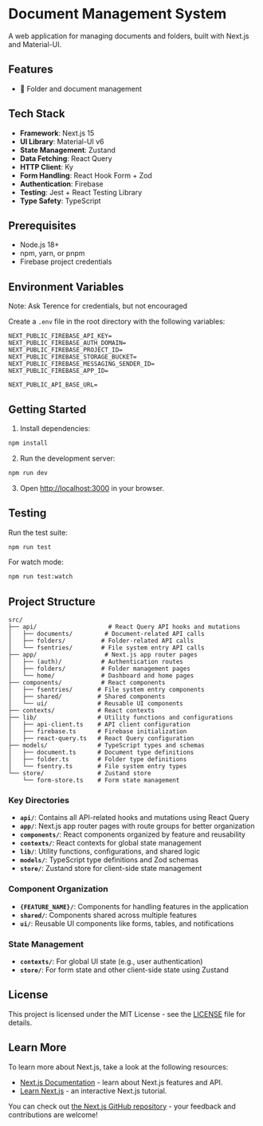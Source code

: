 # Document Management System

A web application for managing documents and folders, built with Next.js and Material-UI.

## Features

- 📁 Folder and document management

## Tech Stack

- **Framework**: Next.js 15
- **UI Library**: Material-UI v6
- **State Management**: Zustand
- **Data Fetching**: React Query
- **HTTP Client**: Ky
- **Form Handling**: React Hook Form + Zod
- **Authentication**: Firebase
- **Testing**: Jest + React Testing Library
- **Type Safety**: TypeScript

## Prerequisites

- Node.js 18+
- npm, yarn, or pnpm
- Firebase project credentials

## Environment Variables

Note: Ask Terence for credentials, but not encouraged

Create a `.env` file in the root directory with the following variables:

```env
NEXT_PUBLIC_FIREBASE_API_KEY=
NEXT_PUBLIC_FIREBASE_AUTH_DOMAIN=
NEXT_PUBLIC_FIREBASE_PROJECT_ID=
NEXT_PUBLIC_FIREBASE_STORAGE_BUCKET=
NEXT_PUBLIC_FIREBASE_MESSAGING_SENDER_ID=
NEXT_PUBLIC_FIREBASE_APP_ID=

NEXT_PUBLIC_API_BASE_URL=
```

## Getting Started

1. Install dependencies:

```bash
npm install
```

2. Run the development server:

```bash
npm run dev
```

3. Open [http://localhost:3000](http://localhost:3000) in your browser.

## Testing

Run the test suite:

```bash
npm run test
```

For watch mode:

```bash
npm run test:watch
```

## Project Structure

```
src/
├── api/                    # React Query API hooks and mutations
│   ├── documents/         # Document-related API calls
│   ├── folders/          # Folder-related API calls
│   └── fsentries/        # File system entry API calls
├── app/                   # Next.js app router pages
│   ├── (auth)/           # Authentication routes
│   ├── folders/          # Folder management pages
│   └── home/             # Dashboard and home pages
├── components/           # React components
│   ├── fsentries/       # File system entry components
│   ├── shared/          # Shared components
│   └── ui/              # Reusable UI components
├── contexts/            # React contexts
├── lib/                 # Utility functions and configurations
│   ├── api-client.ts    # API client configuration
│   ├── firebase.ts      # Firebase initialization
│   ├── react-query.ts   # React Query configuration
├── models/              # TypeScript types and schemas
│   ├── document.ts      # Document type definitions
│   ├── folder.ts        # Folder type definitions
│   └── fsentry.ts       # File system entry types
└── store/               # Zustand store
    └── form-store.ts    # Form state management
```

### Key Directories

- **`api/`**: Contains all API-related hooks and mutations using React Query
- **`app/`**: Next.js app router pages with route groups for better organization
- **`components/`**: React components organized by feature and reusability
- **`contexts/`**: React contexts for global state management
- **`lib/`**: Utility functions, configurations, and shared logic
- **`models/`**: TypeScript type definitions and Zod schemas
- **`store/`**: Zustand store for client-side state management

### Component Organization

- **`{FEATURE_NAME}/`**: Components for handling features in the application
- **`shared/`**: Components shared across multiple features
- **`ui/`**: Reusable UI components like forms, tables, and notifications

### State Management

- **`contexts/`**: For global UI state (e.g., user authentication)
- **`store/`**: For form state and other client-side state using Zustand

## License

This project is licensed under the MIT License - see the [LICENSE](LICENSE) file for details.

## Learn More

To learn more about Next.js, take a look at the following resources:

- [Next.js Documentation](https://nextjs.org/docs) - learn about Next.js features and API.
- [Learn Next.js](https://nextjs.org/learn) - an interactive Next.js tutorial.

You can check out [the Next.js GitHub repository](https://github.com/vercel/next.js) - your feedback and contributions are welcome!
